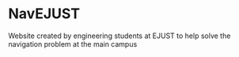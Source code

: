 # NavEJUST
Website created by engineering students at EJUST to help solve the navigation problem at the main campus
